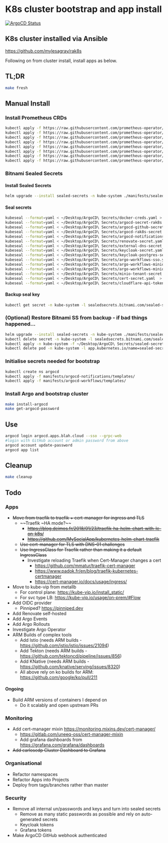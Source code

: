 # K8s cluster bootstrap and app install

[![ArgoCD Status](https://argocd.apps.blah.cloud/api/badge?name=bootstrap&revision=true)](https://argocd.apps.blah.cloud/applications/bootstrap)

## K8s cluster installed via Ansible

<https://github.com/mylesagray/rak8s>

Following on from cluster install, install apps as below.
## TL;DR

```sh
make fresh
```

## Manual Install
### Install Prometheus CRDs

```sh
kubectl apply -f https://raw.githubusercontent.com/prometheus-operator/prometheus-operator/v0.49.0/example/prometheus-operator-crd/monitoring.coreos.com_alertmanagerconfigs.yaml
kubectl apply -f https://raw.githubusercontent.com/prometheus-operator/prometheus-operator/v0.49.0/example/prometheus-operator-crd/monitoring.coreos.com_alertmanagers.yaml
kubectl apply -f https://raw.githubusercontent.com/prometheus-operator/prometheus-operator/v0.49.0/example/prometheus-operator-crd/monitoring.coreos.com_podmonitors.yaml
kubectl apply -f https://raw.githubusercontent.com/prometheus-operator/prometheus-operator/v0.49.0/example/prometheus-operator-crd/monitoring.coreos.com_probes.yaml
kubectl apply -f https://raw.githubusercontent.com/prometheus-operator/prometheus-operator/v0.49.0/example/prometheus-operator-crd/monitoring.coreos.com_prometheuses.yaml
kubectl apply -f https://raw.githubusercontent.com/prometheus-operator/prometheus-operator/v0.49.0/example/prometheus-operator-crd/monitoring.coreos.com_prometheusrules.yaml
kubectl apply -f https://raw.githubusercontent.com/prometheus-operator/prometheus-operator/v0.49.0/example/prometheus-operator-crd/monitoring.coreos.com_servicemonitors.yaml
kubectl apply -f https://raw.githubusercontent.com/prometheus-operator/prometheus-operator/v0.49.0/example/prometheus-operator-crd/monitoring.coreos.com_thanosrulers.yaml
```

### Bitnami Sealed Secrets

#### Install Sealed Secrets

```sh
helm upgrade --install sealed-secrets -n kube-system ./manifests/sealed-secrets -f manifests/sealed-secrets/values.yaml
```

#### Seal secrets

```sh
kubeseal --format=yaml < ~/Desktop/ArgoCD\ Secrets/docker-creds.yaml > manifests/registry-creds/docker-creds-sealed.yaml
kubeseal --format=yaml < ~/Desktop/ArgoCD\ Secrets/argocd-secret-rak8s.yaml > manifests/argocd/templates/argocd-sealed-secret.yaml
kubeseal --format=yaml < ~/Desktop/ArgoCD\ Secrets/argocd-github-secret.yaml > manifests/argocd/templates/argocd-github-sealed-secret.yaml
kubeseal --format=yaml < ~/Desktop/ArgoCD\ Secrets/argocd-rak8s-secret.yaml > manifests/argocd/templates/argocd-rak8s-sealed-secret.yaml
kubeseal --format=yaml < ~/Desktop/ArgoCD\ Secrets/argocd-notifications-secret.yaml > manifests/argocd-notifications/templates/argocd-notifications-secret-sealed.yaml
kubeseal --format=yaml < ~/Desktop/ArgoCD\ Secrets/renovate-secret.yaml > manifests/renovate/templates/renovate-sealed-secret.yaml
kubeseal --format=yaml < ~/Desktop/ArgoCD\ Secrets/external-dns-secret.yaml > manifests/external-dns/templates/external-dns-secret-sealed.yaml
kubeseal --format=yaml < ~/Desktop/ArgoCD\ Secrets/keycloak-secret.yaml > manifests/keycloak/templates/keycloak-secret-sealed.yaml
kubeseal --format=yaml < ~/Desktop/ArgoCD\ Secrets/keycloak-postgres-secret.yaml > manifests/keycloak/templates/keycloak-postgres-secret-sealed.yaml
kubeseal --format=yaml < ~/Desktop/ArgoCD\ Secrets/argo-workflows-sso.yaml  > manifests/argocd-workflows/templates/argo-workflows-sso-sealed.yaml
kubeseal --format=yaml < ~/Desktop/ArgoCD\ Secrets/argo-workflows-minio.yaml  > manifests/argocd-workflows/templates/argo-workflows-minio-sealed.yaml
kubeseal --format=yaml < ~/Desktop/ArgoCD\ Secrets/argo-workflows-minio-minio.yaml  > manifests/minio-operator/templates/argo-workflows-minio-minio-sealed.yaml
kubeseal --format=yaml < ~/Desktop/ArgoCD\ Secrets/minio-tenant-secret.yaml  > manifests/minio-operator/templates/minio-tenant-secret-sealed.yaml
kubeseal --format=yaml < ~/Desktop/ArgoCD\ Secrets/cert-secret.yaml  > manifests/kube-prometheus-stack/templates/cert-secret-sealed.yaml
kubeseal --format=yaml < ~/Desktop/ArgoCD\ Secrets/cloudflare-api-token.yaml  > manifests/cert-manager/templates/cloudflare-api-token-sealed.yaml
```

#### Backup seal key

```sh
kubectl get secret -n kube-system -l sealedsecrets.bitnami.com/sealed-secrets-key -o yaml > ~/Desktop/ArgoCD\ Secrets/sealed-secrets-master.key
```

### (Optional) Restore Bitnami SS from backup - if bad things happened...

```sh
helm upgrade --install sealed-secrets -n kube-system ./manifests/sealed-secrets -f manifests/sealed-secrets/values.yaml
kubectl delete secret -n kube-system -l sealedsecrets.bitnami.com/sealed-secrets-key=active
kubectl apply -n kube-system -f ~/Desktop/ArgoCD\ Secrets/sealed-secrets-master.key
kubectl delete pod -n kube-system -l app.kubernetes.io/name=sealed-secrets
```

### Initialise secrets needed for bootstrap

```sh
kubectl create ns argocd
kubectl apply -f manifests/argocd-notifications/templates/
kubectl apply -f manifests/argocd-workflows/templates/
```

### Install Argo and bootstrap cluster

```sh
make install-argocd
make get-argocd-password
```

## Use

```sh
argocd login argocd.apps.blah.cloud --sso --grpc-web
#login with GitHub account or admin password from above
argocd account update-password
argocd app list
```

## Cleanup

```sh
make cleanup
```

## Todo

### Apps

* ~~Move from traefik to traefik + cert-manager for ingress and TLS~~
  * ~~Traefik ~HA mode?~~
    * ~~<https://blog.deimos.fr/2018/01/23/traefik-ha-helm-chart-with-le-on-k8s/>~~
    * ~~<https://github.com/MySocialApp/kubernetes-helm-chart-traefik>~~
  * ~~Use cert-manager for TLS with DNS-01 challenges~~
  * ~~Use IngressClass for Traefik rather than making it a default IngressClass~~
    * Investigate reloading Traefik when Cert-Manager changes a cert
      * <https://github.com/mmatur/traefik-cert-manager>
      * <https://www.padok.fr/en/blog/traefik-kubernetes-certmanager>
      * <https://cert-manager.io/docs/usage/ingress/>
* Move to kube-vip from metallb
  * For control plane: <https://kube-vip.io/install_static/>
  * For svc type LB: <https://kube-vip.io/usage/on-prem/#Flow>
* Add OIDC provider
  * Pinniped? <https://pinniped.dev>
* Add Renovate self-hosted
* Add Argo Events
* Add Argo Rollouts
* Investigate Argo Operator
* ARM Builds of complex tools
  * Add Istio (needs ARM builds - <https://github.com/istio/istio/issues/21094>)
  * Add Tekton (needs ARM builds - <https://github.com/tektoncd/pipeline/issues/856>)
  * Add KNative (needs ARM builds - <https://github.com/knative/serving/issues/8320>)
  * All above rely on ko builds for ARM: <https://github.com/google/ko/pull/211>

#### Ongoing

* Build ARM versions of containers I depend on
  * Do it scalably and open upstream PRs

### Monitoring

* Add cert-manager mixin <https://monitoring.mixins.dev/cert-manager/>
  * <https://gitlab.com/uneeq-oss/cert-manager-mixin>
  * Add grafana dashboards from <https://grafana.com/grafana/dashboards>
* ~~Add carlosedp Cluster Dashboard to Grafana~~

### Organisational

* Refactor namespaces
* Refactor Apps into Projects
* Deploy from tags/branches rather than master

### Security

* Remove all internal un/passwords and keys and turn into sealed secrets
  * Remove as many static passwords as possible and rely on auto-generated secrets
  * Keycloak tokens
  * Grafana tokens
* Make ArgoCD GitHub webhook authenticated
